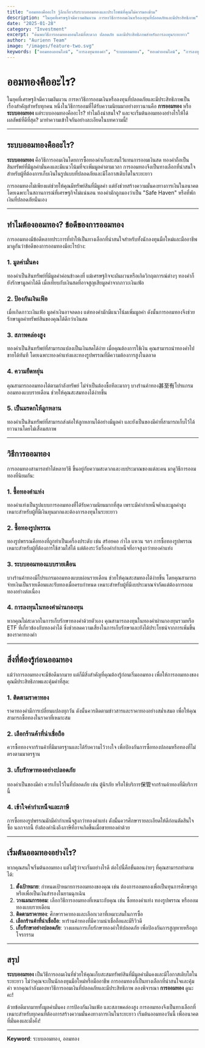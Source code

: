 ```yaml
---
title: "ออมทองคืออะไร รู้ลึกเกี่ยวกับระบบออมทองและประโยชน์ที่คุณไม่ควรมองข้าม"
description: "ในยุคที่เศรษฐกิจมีความผันผวน การหาวิธีการออมเงินหรือลงทุนที่ปลอดภัยและมีประสิทธิภาพ"
date: "2025-01-28"
category: "Investment"
excerpt: "ค้นพบวิธีการออมทองออนไลน์ที่สะดวก ปลอดภัย และมีประสิทธิภาพสำหรับการลงทุนระยะยาว"
author: "Aurienn Team"
image: "/images/feature-two.svg"
keywords: ["ออมทองออนไลน์", "การลงทุนทองคำ", "ระบบออมทอง", "ทองคำออนไลน์", "การลงทุน", "ออมทอง", "ทองคำ", "การเงิน"]
---
```




# ออมทองคืออะไร? 

ในยุคที่เศรษฐกิจมีความผันผวน การหาวิธีการออมเงินหรือลงทุนที่ปลอดภัยและมีประสิทธิภาพเป็นเรื่องสำคัญสำหรับทุกคน หนึ่งในวิธีการออมที่ได้รับความนิยมมาอย่างยาวนานคือ **การออมทอง** หรือ **ระบบออมทอง** แต่ระบบออมทองคืออะไร? ทำไมถึงน่าสนใจ? และจะเริ่มต้นออมทองอย่างไรให้ได้ผลลัพธ์ที่ดีที่สุด? มาทำความเข้าใจกันอย่างละเอียดในบทความนี้!

---

## ระบบออมทองคืออะไร?

**ระบบออมทอง** คือวิธีการออมเงินโดยการซื้อทองคำเก็บสะสมไว้แทนการออมเงินสด ทองคำถือเป็นสินทรัพย์ที่มีมูลค่ามั่นคงและมีแนวโน้มที่จะเพิ่มมูลค่าตามเวลา การออมทองจึงเป็นทางเลือกที่น่าสนใจสำหรับผู้ที่ต้องการเก็บเงินในรูปแบบที่ปลอดภัยและมีโอกาสเติบโตในระยะยาว

การออมทองไม่เพียงแต่ช่วยให้คุณมีทรัพย์สินที่มีมูลค่า แต่ยังช่วยสร้างความมั่นคงทางการเงินในอนาคต โดยเฉพาะในสถานการณ์ที่เศรษฐกิจไม่แน่นอน ทองคำมักถูกมองว่าเป็น "Safe Haven" หรือที่พักเงินที่ปลอดภัยนั่นเอง

---

## ทำไมต้องออมทอง? ข้อดีของการออมทอง

การออมทองมีข้อดีหลายประการที่ทำให้เป็นทางเลือกที่น่าสนใจสำหรับทั้งนักลงทุนมือใหม่และมืออาชีพ มาดูกันว่าข้อดีของการออมทองมีอะไรบ้าง:

### 1. **มูลค่ามั่นคง**
ทองคำเป็นสินทรัพย์ที่มีมูลค่าค่อนข้างคงที่ แม้เศรษฐกิจจะผันผวนหรือเกิดวิกฤตการณ์ต่างๆ ทองคำก็ยังรักษามูลค่าได้ดี เมื่อเทียบกับเงินสดที่อาจสูญเสียมูลค่าจากภาวะเงินเฟ้อ

### 2. **ป้องกันเงินเฟ้อ**
เมื่อเกิดภาวะเงินเฟ้อ มูลค่าเงินอาจลดลง แต่ทองคำมักมีแนวโน้มเพิ่มมูลค่า ดังนั้นการออมทองจึงช่วยรักษามูลค่าทรัพย์สินของคุณได้ดีกว่าเงินสด

### 3. **สภาพคล่องสูง**
ทองคำเป็นสินทรัพย์ที่สามารถแปลงเป็นเงินสดได้ง่าย เมื่อคุณต้องการใช้เงิน คุณสามารถนำทองคำไปขายได้ทันที โดยเฉพาะทองคำแท่งและทองรูปพรรณที่มีความต้องการสูงในตลาด

### 4. **ความยืดหยุ่น**
คุณสามารถออมทองได้ตามกำลังทรัพย์ ไม่จำเป็นต้องซื้อทีละมากๆ บางร้านค้าทอง甚至有โปรแกรมออมทองแบบรายเดือน ช่วยให้คุณสะสมทองได้ง่ายขึ้น

### 5. **เป็นมรดกให้ลูกหลาน**
ทองคำเป็นสินทรัพย์ที่สามารถส่งต่อให้ลูกหลานได้อย่างมีมูลค่า และยังเป็นของมีค่าที่สามารถเก็บไว้ได้ยาวนานโดยไม่เสื่อมสภาพ

---

## วิธีการออมทอง

การออมทองสามารถทำได้หลายวิธี ขึ้นอยู่กับความสะดวกและงบประมาณของแต่ละคน มาดูวิธีการออมทองที่นิยมกัน:

### 1. **ซื้อทองคำแท่ง**
ทองคำแท่งเป็นรูปแบบการออมทองที่ได้รับความนิยมมากที่สุด เพราะมีค่ากำเหน็จต่ำและมูลค่าสูง เหมาะสำหรับผู้ที่มีเงินทุนมากและต้องการลงทุนในระยะยาว

### 2. **ซื้อทองรูปพรรณ**
ทองรูปพรรณคือทองที่ถูกทำเป็นเครื่องประดับ เช่น สร้อยคอ กำไล แหวน ฯลฯ การซื้อทองรูปพรรณเหมาะสำหรับผู้ที่ต้องการใช้สวมใส่ได้ แต่ต้องระวังเรื่องค่ากำเหน็จที่อาจสูงกว่าทองคำแท่ง

### 3. **ระบบออมทองแบบรายเดือน**
บางร้านค้าทองมีโปรแกรมออมทองแบบผ่อนรายเดือน ช่วยให้คุณสะสมทองได้ง่ายขึ้น โดยคุณสามารถจ่ายเงินเป็นรายเดือนและรับทองเมื่อครบกำหนด เหมาะสำหรับผู้ที่มีงบประมาณจำกัดแต่ต้องการออมทองอย่างต่อเนื่อง

### 4. **การลงทุนในทองคำผ่านกองทุน**
หากคุณไม่สะดวกในการเก็บรักษาทองคำด้วยตัวเอง คุณสามารถลงทุนในทองคำผ่านกองทุนรวมหรือ ETF ที่เกี่ยวข้องกับทองคำได้ ซึ่งช่วยลดความเสี่ยงในการเก็บรักษาและยังได้ประโยชน์จากการเพิ่มขึ้นของราคาทองคำ

---

## สิ่งที่ต้องรู้ก่อนออมทอง

แม้ว่าการออมทองจะมีข้อดีมากมาย แต่ก็มีสิ่งสำคัญที่คุณต้องรู้ก่อนเริ่มออมทอง เพื่อให้การออมทองของคุณมีประสิทธิภาพและคุ้มค่าที่สุด:

### 1. **ติดตามราคาทอง**
ราคาทองคำมีการเปลี่ยนแปลงทุกวัน ดังนั้นควรติดตามข่าวสารและราคาทองอย่างสม่ำเสมอ เพื่อให้คุณสามารถซื้อทองในราคาที่เหมาะสม

### 2. **เลือกร้านค้าที่น่าเชื่อถือ**
ควรซื้อทองจากร้านค้าที่มีมาตรฐานและได้รับความไว้วางใจ เพื่อป้องกันการซื้อทองปลอมหรือทองที่ไม่ตรงตามมาตรฐาน

### 3. **เก็บรักษาทองอย่างปลอดภัย**
ทองคำเป็นของมีค่า ควรเก็บไว้ในที่ปลอดภัย เช่น ตู้นิรภัย หรือใช้บริการ保管จากร้านค้าทองที่มีบริการนี้

### 4. **เข้าใจค่ากำเหน็จและภาษี**
การซื้อทองรูปพรรณมักมีค่ากำเหน็จสูงกว่าทองคำแท่ง ดังนั้นควรศึกษารายละเอียดให้ดีก่อนตัดสินใจซื้อ นอกจากนี้ ยังต้องคำนึงถึงภาษีที่อาจเกิดขึ้นเมื่อขายทองคำด้วย

---

## เริ่มต้นออมทองอย่างไร?

หากคุณสนใจเริ่มต้นออมทอง แต่ไม่รู้ว่าจะเริ่มอย่างไรดี ต่อไปนี้คือขั้นตอนง่ายๆ ที่คุณสามารถทำตามได้:

1. **ตั้งเป้าหมาย**: กำหนดเป้าหมายการออมทองของคุณ เช่น ต้องการออมทองเพื่อเป็นทุนการศึกษาลูก หรือเพื่อเป็นเงินสำรองในยามฉุกเฉิน
2. **วางแผนการออม**: เลือกวิธีการออมทองที่เหมาะกับคุณ เช่น ซื้อทองคำแท่ง ทองรูปพรรณ หรือออมทองแบบรายเดือน
3. **ติดตามราคาทอง**: ศึกษาราคาทองและเลือกเวลาที่เหมาะสมในการซื้อ
4. **เลือกร้านค้าที่น่าเชื่อถือ**: หาร้านค้าทองที่มีความน่าเชื่อถือและมีรีวิวดี
5. **เก็บรักษาอย่างปลอดภัย**: วางแผนการเก็บรักษาทองคำให้ปลอดภัย เพื่อป้องกันการสูญหายหรือถูกโจรกรรม

---

## สรุป

**ระบบออมทอง** เป็นวิธีการออมเงินที่ช่วยให้คุณเก็บสะสมทรัพย์สินที่มีมูลค่ามั่นคงและมีโอกาสเติบโตในระยะยาว ไม่ว่าคุณจะเป็นนักลงทุนมือใหม่หรือมืออาชีพ การออมทองก็เป็นทางเลือกที่น่าสนใจและคุ้มค่า หากคุณกำลังมองหาวิธีการออมเงินที่ปลอดภัยและมีประสิทธิภาพ ลองพิจารณา **การออมทอง** ดูนะคะ!

ด้วยข้อดีมากมายทั้งมูลค่ามั่นคง การป้องกันเงินเฟ้อ และสภาพคล่องสูง การออมทองจึงเป็นทางเลือกที่เหมาะสำหรับทุกคนที่ต้องการสร้างความมั่นคงทางการเงินในระยะยาว เริ่มต้นออมทองวันนี้ เพื่ออนาคตที่มั่นคงและมั่งคั่ง!

---

**Keyword**: ระบบออมทอง, ออมทอง